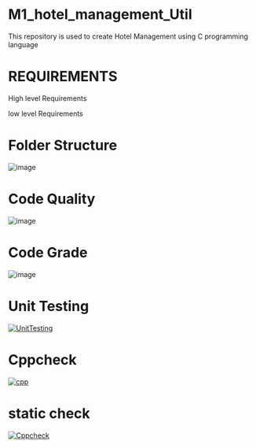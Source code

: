# M1_hotel_management_Util

This repository is used to create Hotel Management using C programming language


# REQUIREMENTS

 High level Requirements
 
 low level Requirements
# Folder	Structure
![image](https://user-images.githubusercontent.com/74053403/154545322-538f37bb-f261-4dab-8f0b-734e8e045c15.png)






# Code Quality

![image](https://user-images.githubusercontent.com/74053403/156293085-5e09a44d-2b0e-4b85-8093-79db75c99599.png)



# Code Grade

![image](https://user-images.githubusercontent.com/74053403/156293177-1dc73abc-1e70-4c0b-9416-917b79ce3a98.png)

# Unit Testing

[![UnitTesting](https://github.com/Charu-20/M1_HotelManagement_Application/blob/main/.github/workflows/c-cpp.yml/badge.svg)](https://github.com/Charu-20/M1_HotelManagement_Application/blob/main/.github/workflows/c-cpp.yml/c-cpp.yml)

# Cppcheck

[![cpp](https://github.com/deena2001/M1_hotel_management_Util/actions/workflows/c-cpp2.yml/badge.svg)](https://github.com/deena2001/M1_hotel_management_Util/actions/workflows/c-cpp2.yml)

# static check

[![Cppcheck](https://github.com/deena2001/M1_hotel_management_Util/actions/workflows/static_check.yml/badge.svg)](https://github.com/deena2001/M1_hotel_management_Util/actions/workflows/static_check.yml)
